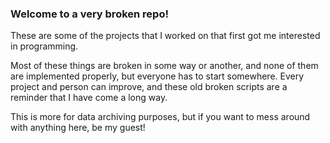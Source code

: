 ### Welcome to a very broken repo!

These are some of the projects that I worked on that first got me interested in programming. 

Most of these things are broken in some way or another, and none of them are implemented properly, but everyone has to start somewhere. Every project and person can improve, and these old broken scripts are a reminder that I have come a long way.

This is more for data archiving purposes, but if you want to mess around with anything here, be my guest!
